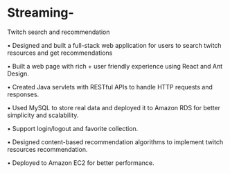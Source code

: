 # Streaming-
Twitch search and recommendation

•	Designed and built a full-stack web application for users to search twitch resources and get recommendations

•	Built a web page with rich + user friendly experience using React and Ant Design.

•	Created Java servlets with RESTful APIs to handle HTTP requests and responses.

•	Used MySQL to store real data and deployed it to Amazon RDS for better simplicity and scalability.

•	Support login/logout and favorite collection.

•	Designed content-based recommendation algorithms to implement twitch resources recommendation.

•	Deployed to Amazon EC2 for better performance.
